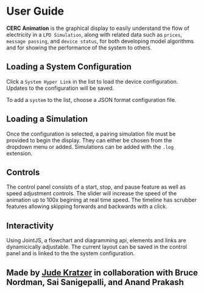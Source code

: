 User Guide
=================
**CERC Animation** is the graphical display to easily understand the flow of electricity in a `LPD Simulation`, along with related data such as `prices`, `message passing`, and `device status`, for both developing model algorithms and for showing the performance of the system to others.




Loading a System Configuration
--------------------

Click a `System Hyper Link` in the list to load the device configuration. Updates to the configuration will be saved.

To add a `system` to the list, choose a JSON format configuration file.

Loading a Simulation
--------------------

Once the configuration is selected, a pairing simulation file must be provided to begin the display. They can either be chosen from the dropdown menu or added. Simulations can be added with the `.log` extension.


Controls
--------

The control panel consists of a start, stop, and pause feature as well as speed adjustment controls. The slider will increase the speed of the animation up to 100x begining at real time speed. The timeline has scrubber features allowing skipping forwards and backwards with a click.

Interactivity
------------

Using JointJS, a flowchart and diagramming api, elements and links are dynamicically adjustable. The current layout can be saved in the control panel and is linked to the the system configuration.


Made by [Jude Kratzer](https://github.com/JudeKratzer/) in collaboration with Bruce Nordman, Sai Sanigepalli, and Anand Prakash
-------------------
